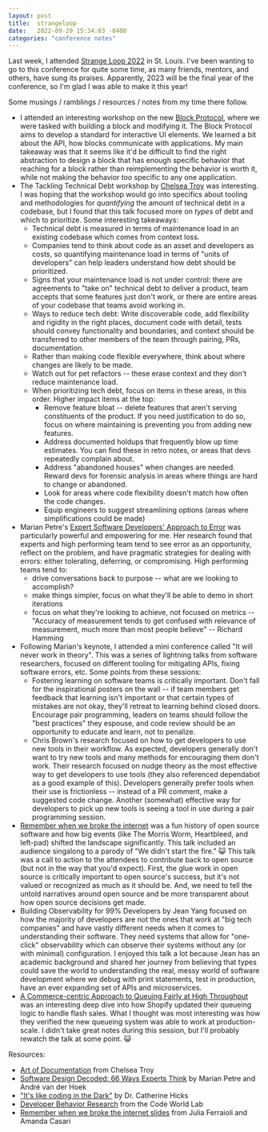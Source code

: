 ```yaml
---
layout: post
title:  strangeloop
date:   2022-09-29 15:34:03 -0400
categories: "conference notes"
---
```


Last week, I attended [Strange Loop 2022](https://www.thestrangeloop.com/) in
St. Louis. I've been wanting to go to this conference for quite some time, as
many friends, mentors, and others, have sung its praises. Apparently, 2023 will
be the final year of the conference, so I'm glad I was able to make it this year!

Some musings / ramblings / resources / notes from my time there follow.

* I attended an interesting workshop on the new [Block Protocol](https://blockprotocol.org/workshop),
where we were tasked with building a block and modifying it. The Block Protocol
aims to develop a standard for interactive UI elements. We learned a bit about
the API, how blocks communicate with applications. My main takeaway was that it
seems like it'd be difficult to find the right abstraction to design a block
that has enough specific behavior that reaching for a block rather than
reimplementing the behavior is worth it, while not making the behavior _too_
specific to any one application.
* The Tackling Technical Debt workshop by [Chelsea Troy](https://chelseatroy.com/)
was interesting. I was hoping that the workshop would go into specifics about
tooling and methodologies for _quantifying_ the amount of technical debt in a
codebase, but I found that this talk focused more on _types_ of debt and which
to prioritize. Some interesting takeaways:
  * Technical debt is measured in terms of maintenance load in an existing codebase
  which comes from context loss.
  * Companies tend to think about code as an asset and developers as costs, so
  quantifying maintenance load in terms of "units of developers" can help leaders
  understand how debt should be prioritized.
  * Signs that your maintenance load is not under control: there are agreements
  to "take on" technical debt to deliver a product, team accepts that some
  features just don't work, or there are entire areas of your codebase that
  teams avoid working in.
  * Ways to reduce tech debt: Write discoverable code, add flexibility and
  rigidity in the right places, document code with detail, tests should convey
  functionality and boundaries, and context should be transferred to other
  members of the team through pairing, PRs, documentation.
  * Rather than making code flexible everywhere, think about where changes are
  likely to be made.
  * Watch out for pet refactors -- these erase context and they don't reduce
  maintenance load.
  * When prioritizing tech debt, focus on items in these areas, in this order.
  Higher impact items at the top:
    * Remove feature bloat -- delete features that aren't serving constituents
    of the product. If you need justification to do so, focus on where maintaining
    is preventing you from adding new features.
    * Address documented holdups that frequently blow up time estimates. You can
    find these in retro notes, or areas that devs repeatedly complain about.
    * Address "abandoned houses" when changes are needed. Reward devs for forensic
    analysis in areas where things are hard to change or abandoned.
    * Look for areas where code flexibility doesn't match how often the code changes.
    * Equip engineers to suggest streamlining options (areas where simplifications
    could be made)
* Marian Petre's [Expert Software Developers' Approach to Error](https://www.thestrangeloop.com/2022/expert-software-developers-approach-to-error.html) was particularly powerful and empowering for me. Her research found that experts and high performing team tend to see error as an opportunity, reflect on the problem, and have pragmatic strategies for dealing with errors: either tolerating, deferring, or compromising. High performing teams tend to:
  * drive conversations back to purpose -- what are we looking to accomplish?
  * make things simpler, focus on what they'll be able to demo in short iterations
  * focus on what they're looking to achieve, not focused on metrics -- "Accuracy of measurement tends to get confused with relevance of measurement, much more than most people believe" -- Richard Hamming
* Following Marian's keynote, I attended a mini conference called "It will never work in theory". This was a series of lightning talks from software researchers, focused on different tooling for mitigating APIs, fixing software errors, etc. Some points from these sessions:
  * Fostering learning on software teams is critically important. Don't fall for the inspirational posters on the wall -- if team members get feedback that learning isn't important or that certain types of mistakes are not okay, they'll retreat to learning behind closed doors. Encourage pair programming, leaders on teams should follow the "best practices" they espouse, and code review should be an opportunity to educate and learn, not to penalize.
  * Chris Brown's research focused on how to get developers to use new tools in their workflow. As expected, developers generally don't want to try new tools and many methods for encouraging them don't work. Their research focused on nudge theory as the most effective way to get developers to use tools (they also referenced dependabot as a good example of this). Developers generally prefer tools when their use is frictionless -- instead of a PR comment, make a suggested code change. Another (somewhat) effective way for developers to pick up new tools is seeing a tool in use during a pair programming session.
* [Remember when we broke the internet](https://bit.ly/breaking-the-internet) was a fun history of open source software and how big events (like The Morris Worm, Heartbleed, and left-pad) shifted the landscape significantly. This talk included an audience singalong to a parody of "We didn't start the fire." 😺 This talk was a call to action to the attendees to contribute back to open source (but not in the way that you'd expect). First, the glue work in open source is critically important to open source's success, but it's not valued or recognized as much as it should be. And, we need to tell the untold narratives around open source and be more transparent about how open source decisions get made.
* Building Observability for 99% Developers by Jean Yang focused on how the majority of developers are not the ones that work at "big tech companies" and have vastly different needs when it comes to understanding their software. They need systems that allow for "one-click" observability which can observe their systems without any (or with minimal) configuration. I enjoyed this talk a lot because Jean has an academic background and shared her journey from believing that types could save the world to understanding the real, messy world of software development where we debug with print statements, test in production, have an ever expanding set of APIs and microservices.
* [A Commerce-centric Approach to Queuing Fairly at High Throughput](https://www.youtube.com/watch?v=J3uUpEC_K78) was an interesting deep dive into how Shopify updated their queueing logic to handle flash sales. What I thought was most interesting was how they verified the new queueing system was able to work at production-scale. I didn't take great notes during this session, but I'll probably rewatch the talk at some point. 😺

Resources:

* [Art of Documentation](https://chelseatroy.com/2021/09/14/the-art-of-documentation/)
from Chelsea Troy
* [Software Design Decoded: 66 Ways Experts Think](https://mitpress.mit.edu/9780262035187/software-design-decoded/) by Marian Petre and André van der Hoek
* ["It's like coding in the Dark"](https://www.catharsisinsight.com/_files/ugd/fce7f8_2a41aa82670f4f08a3e403d196bcc341.pdf) by Dr. Catherine Hicks
* [Developer Behavior Research](https://code-world-no-blanket.github.io/research/behavior.html) from the Code World Lab
* [Remember when we broke the internet slides](https://bit.ly/breaking-the-internet) from Julia Ferraioli and Amanda Casari
